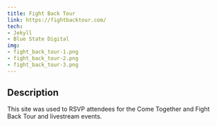 ```yaml
---
title: Fight Back Tour
link: https://fightbacktour.com/
tech:
- Jekyll
- Blue State Digital
img:
- fight_back_tour-1.png
- fight_back_tour-2.png
- fight_back_tour-3.png
---
```


## Description
This site was used to RSVP attendees for the Come Together and Fight Back Tour and livestream events. 